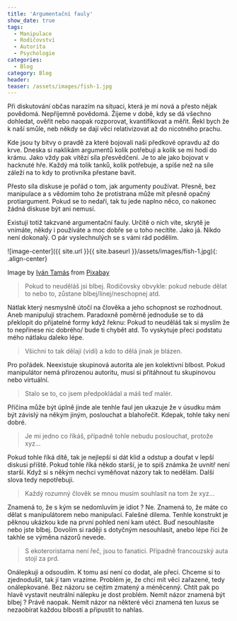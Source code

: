 ```yaml
---
title: 'Argumentační fauly'
show_date: true
tags:
  - Manipulace
  - Rodičovství
  - Autorita
  - Psychologie
categories:
  - Blog
category: Blog
header:
teaser: /assets/images/fish-1.jpg
---
```


Při diskutování občas narazím na situaci, která je mi nová a přesto nějak povědomá. Nepříjemně povědomá.
Žijeme v době, kdy se dá všechno dohledat, ověřit nebo naopak rozporovat, kvantifikovat a měřit.
Řekl bych že k naší smůle, neb někdy se dají věci relativizovat až do nicotného prachu.

Kde jsou ty bitvy o pravdě za které bojovali naši předkové opravdu až do krve. Dneska si naklikám argumentů kolik potřebuji a kolik se mi hodí do krámu.
Jako vždy pak vítězí síla přesvědčení. Je to ale jako bojovat v hacknuté hře. Každý má tolik tanků, kolik potřebuje, a spíše než na síle záleží na
to kdy to protivníka přestane bavit.

Přesto síla diskuse je pořád o tom, jak argumenty používat. Přesně, bez manipulace a s vědomím toho že protistrana může mít přesně opačný protiargument.
Pokud se to nedaří, tak tu jede naplno něco, co nakonec žádná diskuse být ani nemusí.

Existují totiž takzvané argumentační fauly. Určitě o nich víte, skrytě je vnímáte, někdy i používáte a moc dobře se u toho necítíte. Jako já.
Nikdo není dokonalý. O pár vyslechnulých se s vámi rád podělím.


![image-center]({{ site.url }}{{ site.baseurl }}/assets/images/fish-1.jpg){: .align-center}

Image by <a href="https://pixabay.com/users/thommas68-2571842/">Iván Tamás</a> from <a href="https://pixabay.com/">Pixabay</a>


> Pokud to neuděláš jsi blbej. Rodičovsky obvykle: pokud nebude dělat to nebo to, zůstane blbej/línej/neschopnej atd.

Nátlak který nesmyslně útočí na člověka a jeho schopnost se rozhodnout. Aneb manipuluji strachem.
Paradoxně poměrně jednoduše se to dá překlopit do přijatelné formy když řeknu: Pokud to neuděláš tak si myslím že to nepřinese nic dobrého/ bude ti chybět atd.
To vyskytuje přeci podstatu mého nátlaku daleko lépe.

> Všichni to tak dělají (vidí) a kdo to dělá jinak je blázen.
 
Pro pořádek. Neexistuje skupinová autorita ale jen kolektivní blbost. Pokud manipulátor nemá přirozenou autoritu, musí si přitáhnout tu skupinovou nebo virtuální.

>  Stalo se to, co jsem předpokládal a máš teď malér.

Příčina může být úplně jinde ale tenhle faul jen ukazuje že v úsudku mám být závislý na někým jiným, poslouchat a blahořečit.
Kdepak, tohle taky není dobré.

>  Je mi jedno co říkáš, případně tohle nebudu poslouchat, protože xyz...

Pokud tohle říká dítě, tak je nejlepší si dát klid a odstup a doufat v lepší diskusi příště. Pokud tohle říká někdo starší, je to spíš známka že uvnitř není starší.
Když si s někým nechci vyměňovat názory tak to nedělám. Další slova tedy nepotřebuji.

>  Každý rozumný člověk se mnou musím souhlasit na tom že xyz...

Znamená to, že s kým se nedomluvím je idiot ? Ne. Znamená to, že máte co dělat s manipulátorem nebo manipulací. Falešné dilema. 
Tenhle konstrukt je pěknou ukázkou kde na první pohled není kam utéct. Buď nesouhlasíte nebo jste blbej. 
Dovolím si raději s dotyčným nesouhlasit, anebo lépe říci že takhle se výměna názorů nevede.

>  S ekoteroristama není řeč, jsou to fanatici. Případně francouzský auta stojí za prd.

Onálepkuji a odsoudím. K tomu asi není co dodat, ale přeci.
Chceme si to zjednodušit, tak jí tam vrazíme. Problém je, že chci mít věci zařazené, tedy onálepkované. Bez názoru se cejtim zmatený a méněcenný.
Chtít pak po hlavě vystavit neutrální nálepku je dost problém. Nemít názor znamená být blbej ? Právě naopak. 
Nemít názor na některé věci znamená ten luxus se nezaobírat každou blbostí a připustit to nahlas.















